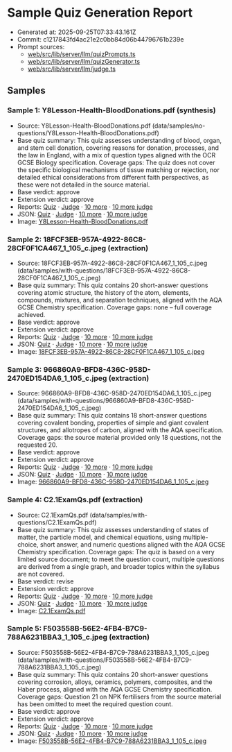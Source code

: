 # Sample Quiz Generation Report

- Generated at: 2025-09-25T07:33:43.161Z
- Commit: c1217843fd4ac21e2c0bb84d06b44796761b239e
- Prompt sources:
  - [web/src/lib/server/llm/quizPrompts.ts](https://github.com/spark-ai/spark/blob/c1217843fd4ac21e2c0bb84d06b44796761b239e/web/src/lib/server/llm/quizPrompts.ts)
  - [web/src/lib/server/llm/quizGenerator.ts](https://github.com/spark-ai/spark/blob/c1217843fd4ac21e2c0bb84d06b44796761b239e/web/src/lib/server/llm/quizGenerator.ts)
  - [web/src/lib/server/llm/judge.ts](https://github.com/spark-ai/spark/blob/c1217843fd4ac21e2c0bb84d06b44796761b239e/web/src/lib/server/llm/judge.ts)

## Samples

### Sample 1: Y8Lesson-Health-BloodDonations.pdf (synthesis)

- Source: Y8Lesson-Health-BloodDonations.pdf (data/samples/no-questions/Y8Lesson-Health-BloodDonations.pdf)
- Base quiz summary: This quiz assesses understanding of blood, organ, and stem cell donation, covering reasons for donation, processes, and the law in England, with a mix of question types aligned with the OCR GCSE Biology specification. Coverage gaps: The quiz does not cover the specific biological mechanisms of tissue matching or rejection, nor detailed ethical considerations from different faith perspectives, as these were not detailed in the source material.
- Base verdict: approve
- Extension verdict: approve
- Reports: [Quiz](sample-quizzes/no-questions-y8lesson-health-blooddonations/quiz.md) · [Judge](sample-quizzes/no-questions-y8lesson-health-blooddonations/quiz-judgement.md) · [10 more](sample-quizzes/no-questions-y8lesson-health-blooddonations/quiz-extension.md) · [10 more judge](sample-quizzes/no-questions-y8lesson-health-blooddonations/quiz-extension-judgement.md)
- JSON: [Quiz](../../web/static/admin/sample-quizzes/no-questions-y8lesson-health-blooddonations/quiz.json) · [Judge](../../web/static/admin/sample-quizzes/no-questions-y8lesson-health-blooddonations/quiz-judgement.json) · [10 more](../../web/static/admin/sample-quizzes/no-questions-y8lesson-health-blooddonations/quiz-extension.json) · [10 more judge](../../web/static/admin/sample-quizzes/no-questions-y8lesson-health-blooddonations/quiz-extension-judgement.json)
- Image: [Y8Lesson-Health-BloodDonations.pdf](https://github.com/spark-ai/spark/blob/c1217843fd4ac21e2c0bb84d06b44796761b239e/data/samples/no-questions/Y8Lesson-Health-BloodDonations.pdf)

### Sample 2: 18FCF3EB-957A-4922-86C8-28CF0F1CA467_1_105_c.jpeg (extraction)

- Source: 18FCF3EB-957A-4922-86C8-28CF0F1CA467_1_105_c.jpeg (data/samples/with-questions/18FCF3EB-957A-4922-86C8-28CF0F1CA467_1_105_c.jpeg)
- Base quiz summary: This quiz contains 20 short-answer questions covering atomic structure, the history of the atom, elements, compounds, mixtures, and separation techniques, aligned with the AQA GCSE Chemistry specification. Coverage gaps: none – full coverage achieved.
- Base verdict: approve
- Extension verdict: approve
- Reports: [Quiz](sample-quizzes/with-questions-18fcf3eb-957a-4922-86c8-28cf0f1ca467-1-105-c/quiz.md) · [Judge](sample-quizzes/with-questions-18fcf3eb-957a-4922-86c8-28cf0f1ca467-1-105-c/quiz-judgement.md) · [10 more](sample-quizzes/with-questions-18fcf3eb-957a-4922-86c8-28cf0f1ca467-1-105-c/quiz-extension.md) · [10 more judge](sample-quizzes/with-questions-18fcf3eb-957a-4922-86c8-28cf0f1ca467-1-105-c/quiz-extension-judgement.md)
- JSON: [Quiz](../../web/static/admin/sample-quizzes/with-questions-18fcf3eb-957a-4922-86c8-28cf0f1ca467-1-105-c/quiz.json) · [Judge](../../web/static/admin/sample-quizzes/with-questions-18fcf3eb-957a-4922-86c8-28cf0f1ca467-1-105-c/quiz-judgement.json) · [10 more](../../web/static/admin/sample-quizzes/with-questions-18fcf3eb-957a-4922-86c8-28cf0f1ca467-1-105-c/quiz-extension.json) · [10 more judge](../../web/static/admin/sample-quizzes/with-questions-18fcf3eb-957a-4922-86c8-28cf0f1ca467-1-105-c/quiz-extension-judgement.json)
- Image: [18FCF3EB-957A-4922-86C8-28CF0F1CA467_1_105_c.jpeg](https://github.com/spark-ai/spark/blob/c1217843fd4ac21e2c0bb84d06b44796761b239e/data/samples/with-questions/18FCF3EB-957A-4922-86C8-28CF0F1CA467_1_105_c.jpeg)

### Sample 3: 966860A9-BFD8-436C-958D-2470ED154DA6_1_105_c.jpeg (extraction)

- Source: 966860A9-BFD8-436C-958D-2470ED154DA6_1_105_c.jpeg (data/samples/with-questions/966860A9-BFD8-436C-958D-2470ED154DA6_1_105_c.jpeg)
- Base quiz summary: This quiz contains 18 short-answer questions covering covalent bonding, properties of simple and giant covalent structures, and allotropes of carbon, aligned with the AQA specification. Coverage gaps: the source material provided only 18 questions, not the requested 20.
- Base verdict: approve
- Extension verdict: approve
- Reports: [Quiz](sample-quizzes/with-questions-966860a9-bfd8-436c-958d-2470ed154da6-1-105-c/quiz.md) · [Judge](sample-quizzes/with-questions-966860a9-bfd8-436c-958d-2470ed154da6-1-105-c/quiz-judgement.md) · [10 more](sample-quizzes/with-questions-966860a9-bfd8-436c-958d-2470ed154da6-1-105-c/quiz-extension.md) · [10 more judge](sample-quizzes/with-questions-966860a9-bfd8-436c-958d-2470ed154da6-1-105-c/quiz-extension-judgement.md)
- JSON: [Quiz](../../web/static/admin/sample-quizzes/with-questions-966860a9-bfd8-436c-958d-2470ed154da6-1-105-c/quiz.json) · [Judge](../../web/static/admin/sample-quizzes/with-questions-966860a9-bfd8-436c-958d-2470ed154da6-1-105-c/quiz-judgement.json) · [10 more](../../web/static/admin/sample-quizzes/with-questions-966860a9-bfd8-436c-958d-2470ed154da6-1-105-c/quiz-extension.json) · [10 more judge](../../web/static/admin/sample-quizzes/with-questions-966860a9-bfd8-436c-958d-2470ed154da6-1-105-c/quiz-extension-judgement.json)
- Image: [966860A9-BFD8-436C-958D-2470ED154DA6_1_105_c.jpeg](https://github.com/spark-ai/spark/blob/c1217843fd4ac21e2c0bb84d06b44796761b239e/data/samples/with-questions/966860A9-BFD8-436C-958D-2470ED154DA6_1_105_c.jpeg)

### Sample 4: C2.1ExamQs.pdf (extraction)

- Source: C2.1ExamQs.pdf (data/samples/with-questions/C2.1ExamQs.pdf)
- Base quiz summary: This quiz assesses understanding of states of matter, the particle model, and chemical equations, using multiple-choice, short answer, and numeric questions aligned with the AQA GCSE Chemistry specification. Coverage gaps: The quiz is based on a very limited source document; to meet the question count, multiple questions are derived from a single graph, and broader topics within the syllabus are not covered.
- Base verdict: revise
- Extension verdict: approve
- Reports: [Quiz](sample-quizzes/with-questions-c2-1examqs/quiz.md) · [Judge](sample-quizzes/with-questions-c2-1examqs/quiz-judgement.md) · [10 more](sample-quizzes/with-questions-c2-1examqs/quiz-extension.md) · [10 more judge](sample-quizzes/with-questions-c2-1examqs/quiz-extension-judgement.md)
- JSON: [Quiz](../../web/static/admin/sample-quizzes/with-questions-c2-1examqs/quiz.json) · [Judge](../../web/static/admin/sample-quizzes/with-questions-c2-1examqs/quiz-judgement.json) · [10 more](../../web/static/admin/sample-quizzes/with-questions-c2-1examqs/quiz-extension.json) · [10 more judge](../../web/static/admin/sample-quizzes/with-questions-c2-1examqs/quiz-extension-judgement.json)
- Image: [C2.1ExamQs.pdf](https://github.com/spark-ai/spark/blob/c1217843fd4ac21e2c0bb84d06b44796761b239e/data/samples/with-questions/C2.1ExamQs.pdf)

### Sample 5: F503558B-56E2-4FB4-B7C9-788A6231BBA3_1_105_c.jpeg (extraction)

- Source: F503558B-56E2-4FB4-B7C9-788A6231BBA3_1_105_c.jpeg (data/samples/with-questions/F503558B-56E2-4FB4-B7C9-788A6231BBA3_1_105_c.jpeg)
- Base quiz summary: This quiz contains 20 short-answer questions covering corrosion, alloys, ceramics, polymers, composites, and the Haber process, aligned with the AQA GCSE Chemistry specification. Coverage gaps: Question 21 on NPK fertilisers from the source material has been omitted to meet the required question count.
- Base verdict: approve
- Extension verdict: approve
- Reports: [Quiz](sample-quizzes/with-questions-f503558b-56e2-4fb4-b7c9-788a6231bba3-1-105-c/quiz.md) · [Judge](sample-quizzes/with-questions-f503558b-56e2-4fb4-b7c9-788a6231bba3-1-105-c/quiz-judgement.md) · [10 more](sample-quizzes/with-questions-f503558b-56e2-4fb4-b7c9-788a6231bba3-1-105-c/quiz-extension.md) · [10 more judge](sample-quizzes/with-questions-f503558b-56e2-4fb4-b7c9-788a6231bba3-1-105-c/quiz-extension-judgement.md)
- JSON: [Quiz](../../web/static/admin/sample-quizzes/with-questions-f503558b-56e2-4fb4-b7c9-788a6231bba3-1-105-c/quiz.json) · [Judge](../../web/static/admin/sample-quizzes/with-questions-f503558b-56e2-4fb4-b7c9-788a6231bba3-1-105-c/quiz-judgement.json) · [10 more](../../web/static/admin/sample-quizzes/with-questions-f503558b-56e2-4fb4-b7c9-788a6231bba3-1-105-c/quiz-extension.json) · [10 more judge](../../web/static/admin/sample-quizzes/with-questions-f503558b-56e2-4fb4-b7c9-788a6231bba3-1-105-c/quiz-extension-judgement.json)
- Image: [F503558B-56E2-4FB4-B7C9-788A6231BBA3_1_105_c.jpeg](https://github.com/spark-ai/spark/blob/c1217843fd4ac21e2c0bb84d06b44796761b239e/data/samples/with-questions/F503558B-56E2-4FB4-B7C9-788A6231BBA3_1_105_c.jpeg)
